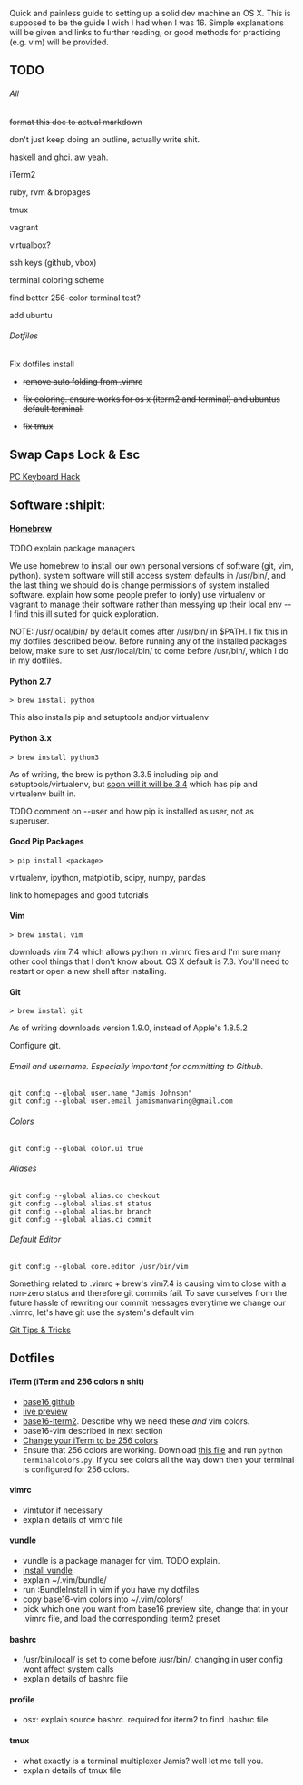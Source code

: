 Quick and painless guide to setting up a solid dev machine an OS X.
This is supposed to be the guide I wish I had when I was 16.
Simple explanations will be given and links to further reading, or
good methods for practicing (e.g. vim) will be provided.

## TODO
###### All
~~format this doc to actual markdown~~

don't just keep doing an outline, actually write shit.

haskell and ghci. aw yeah.

iTerm2

ruby, rvm & bropages

tmux

vagrant

virtualbox?

ssh keys (github, vbox)

terminal coloring scheme

find better 256-color terminal test?

add ubuntu

###### Dotfiles
Fix dotfiles install

- ~~remove auto folding from .vimrc~~

- ~~fix coloring. ensure works for os x (iterm2 and terminal) and ubuntus default terminal.~~

- ~~fix tmux~~

## Swap Caps Lock & Esc
[PC Keyboard Hack](https://pqrs.org/macosx/keyremap4macbook/pckeyboardhack.html) 

## Software :shipit:

#### [Homebrew](http://brew.sh/)
TODO explain package managers

We use homebrew to install our own personal versions of software (git, vim, python).
system software will still access system defaults in /usr/bin/, and the last thing we 
should do is change permissions of system installed software.  explain how some people 
prefer to (only) use virtualenv or vagrant to manage their software rather 
than messying up their local env -- I find this ill suited for quick exploration.

NOTE: /usr/local/bin/ by default comes after /usr/bin/ in $PATH. I fix this in my dotfiles described
below. Before running any of the installed packages below, make sure to set /usr/local/bin/ to come 
before /usr/bin/, which I do in my dotfiles.

#### Python 2.7

`> brew install python`

This also installs pip and setuptools and/or virtualenv

#### Python 3.x

`> brew install python3`

As of writing, the brew is python 3.3.5 including pip and setuptools/virtualenv, but 
[soon will it will be 3.4](https://github.com/Homebrew/homebrew/wiki/Homebrew-and-Python) 
which has pip and virtualenv built in.

TODO comment on --user and how pip is installed as user, not as superuser.

#### Good Pip Packages

`> pip install <package>`

virtualenv, ipython, matplotlib, scipy, numpy, pandas

link to homepages and good tutorials

#### Vim

`> brew install vim`

downloads vim 7.4 which allows python in .vimrc files and I'm sure many other cool things 
that I don't know about.
OS X default is 7.3. You'll need to restart or open a new shell after installing.

#### Git

`> brew install git`

As of writing downloads version 1.9.0, instead of Apple's 1.8.5.2

Configure git.

###### Email and username. Especially important for committing to Github.

```git
git config --global user.name "Jamis Johnson"
git config --global user.email jamismanwaring@gmail.com
```

###### Colors

```git
git config --global color.ui true
```

###### Aliases

```git
git config --global alias.co checkout
git config --global alias.st status
git config --global alias.br branch
git config --global alias.ci commit
```

###### Default Editor

```git
git config --global core.editor /usr/bin/vim
```

Something related to .vimrc + brew's vim7.4 is causing vim to close with a non-zero 
status and therefore git commits fail. To save ourselves from the future hassle 
of rewriting our commit messages everytime we change our .vimrc, let's have git 
use the system's default vim

[Git Tips & Tricks](http://git-scm.com/book/en/Git-Basics-Tips-and-Tricks)

## Dotfiles 

#### iTerm (iTerm and 256 colors n shit)

- [base16 github](https://github.com/chriskempson/base16)
- [live preview](http://chriskempson.github.io/base16/)
- [base16-iterm2](https://github.com/chriskempson/base16-iterm2). Describe why we need these *and* vim colors.
- base16-vim described in next section
- [Change your iTerm to be 256 colors](http://kevin.colyar.net/2011/01/pretty-vim-color-schemes-in-iterm2/?utm_source=rss&utm_medium=rss&utm_campaign=pretty-vim-color-schemes-in-iterm2)
- Ensure that 256 colors are working. Download [this file](https://raw.github.com/incitat/eran-dotfiles/master/bin/terminalcolors.py)
and run `python terminalcolors.py`. If you see colors all the way down then your terminal is configured for 256 colors.

#### vimrc
- vimtutor if necessary
- explain details of vimrc file

#### vundle
- vundle is a package manager for vim. TODO explain.
- [install vundle](https://github.com/gmarik/Vundle.vim)
- explain ~/.vim/bundle/
- run :BundleInstall in vim if you have my dotfiles
- copy base16-vim colors into ~/.vim/colors/
- pick which one you want from base16 preview site, change that in your .vimrc file, and load the corresponding iterm2 preset

#### bashrc
- /usr/bin/local/ is set to come before /usr/bin/. changing in user config wont affect system calls
- explain details of bashrc file

#### profile
- osx: explain source bashrc. required for iterm2 to find .bashrc file.

#### tmux
- what exactly is a terminal multiplexer Jamis? well let me tell you.
- explain details of tmux file

